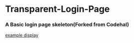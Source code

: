 # Transparent-Login-Page
### A  Basic login page skeleton(Forked from Codehal)
[example display](https://i.imgur.com/ypcPkph.png)
